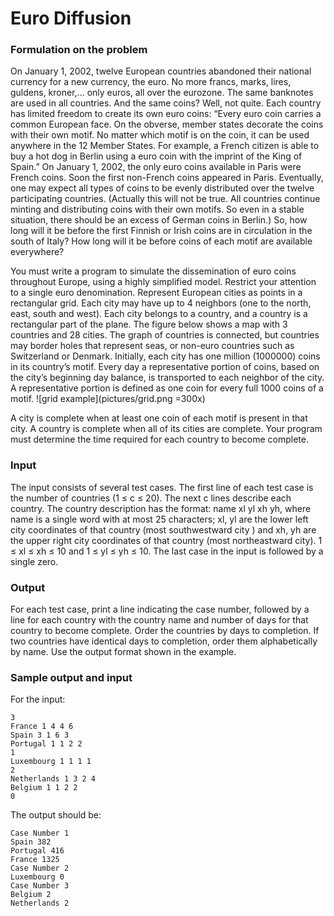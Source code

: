 # Euro Diffusion

### Formulation on the problem

On January 1, 2002, twelve European countries abandoned their national currency for a new currency, the euro. 
No more francs, marks, lires, guldens, kroner,... only euros, all over the eurozone. 
The same banknotes are used in all countries. 
And the same coins? Well, not quite. 
Each country has limited freedom to create its own euro coins: 
“Every euro coin carries a common European face. On the obverse, member states decorate the coins with their own motif. 
No matter which motif is on the coin, it can be used anywhere in the 12 Member States. 
For example, a French citizen is able to buy a hot dog in Berlin using a euro coin with the imprint of the King of Spain.” 
On January 1, 2002, the only euro coins available in Paris were French coins. 
Soon the first non-French coins appeared in Paris. 
Eventually, one may expect all types of coins to be evenly distributed over the twelve participating countries. 
(Actually this will not be true. All countries continue minting and distributing coins with their own motifs. 
So even in a stable situation, there should be an excess of German coins in Berlin.) 
So, how long will it be before the first Finnish or Irish coins are in circulation in the south of Italy? 
How long will it be before coins of each motif are available everywhere?

You must write a program to simulate the dissemination of euro coins throughout Europe, using a highly simplified model. 
Restrict your attention to a single euro denomination. 
Represent European cities as points in a rectangular grid. 
Each city may have up to 4 neighbors (one to the north, east, south and west). 
Each city belongs to a country, and a country is a rectangular part of the plane. 
The figure below shows a map with 3 countries and 28 cities. 
The graph of countries is connected, but countries may border holes that represent seas, or non-euro countries such as Switzerland or Denmark. 
Initially, each city has one million (1000000) coins in its country’s motif. 
Every day a representative portion of coins, based on the city’s beginning day balance, is transported to each neighbor of the city. 
A representative portion is defined as one coin for every full 1000 coins of a motif.
![grid example](pictures/grid.png =300x)

A city is complete when at least one coin of each motif is present in that city. 
A country is complete when all of its cities are complete. 
Your program must determine the time required for each country to become complete.

### Input 
The input consists of several test cases. 
The first line of each test case is the number of countries (1 ≤ c ≤ 20). 
The next c lines describe each country. 
The country description has the format: name xl yl xh yh, where name is a single word with at most 25 characters; 
xl, yl are the lower left city coordinates of that country (most southwestward city ) and xh, 
yh are the upper right city coordinates of that country (most northeastward city). 
1 ≤ xl ≤ xh ≤ 10 and 1 ≤ yl ≤ yh ≤ 10. The last case in the input is followed by a single zero. 

### Output 
For each test case, print a line indicating the case number, 
followed by a line for each country with the country name and number of days for that country to become complete. 
Order the countries by days to completion. 
If two countries have identical days to completion, order them alphabetically by name. 
Use the output format shown in the example.

### Sample output and input 
For the input:
```
3
France 1 4 4 6 
Spain 3 1 6 3 
Portugal 1 1 2 2 
1 
Luxembourg 1 1 1 1 
2 
Netherlands 1 3 2 4 
Belgium 1 1 2 2 
0 
```

The output should be:
```
Case Number 1
Spain 382 
Portugal 416 
France 1325 
Case Number 2 
Luxembourg 0 
Case Number 3 
Belgium 2 
Netherlands 2

```
